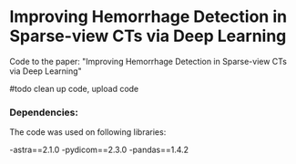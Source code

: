 # Improving Hemorrhage Detection in Sparse-view CTs via Deep Learning
Code to the paper: "Improving Hemorrhage Detection in Sparse-view CTs via Deep Learning" 

#todo clean up code, upload code

### Dependencies: 

The code was used on following libraries:

-astra==2.1.0
-pydicom==2.3.0
-pandas==1.4.2
